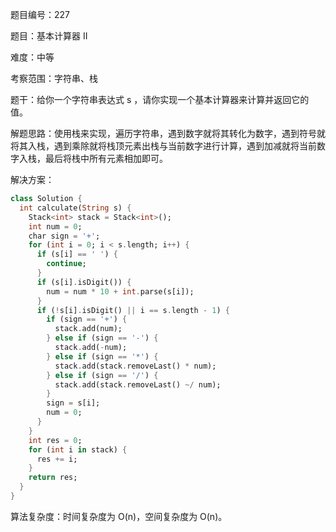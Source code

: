 题目编号：227

题目：基本计算器 II

难度：中等

考察范围：字符串、栈

题干：给你一个字符串表达式 s ，请你实现一个基本计算器来计算并返回它的值。

解题思路：使用栈来实现，遍历字符串，遇到数字就将其转化为数字，遇到符号就将其入栈，遇到乘除就将栈顶元素出栈与当前数字进行计算，遇到加减就将当前数字入栈，最后将栈中所有元素相加即可。

解决方案：

```dart
class Solution {
  int calculate(String s) {
    Stack<int> stack = Stack<int>();
    int num = 0;
    char sign = '+';
    for (int i = 0; i < s.length; i++) {
      if (s[i] == ' ') {
        continue;
      }
      if (s[i].isDigit()) {
        num = num * 10 + int.parse(s[i]);
      }
      if (!s[i].isDigit() || i == s.length - 1) {
        if (sign == '+') {
          stack.add(num);
        } else if (sign == '-') {
          stack.add(-num);
        } else if (sign == '*') {
          stack.add(stack.removeLast() * num);
        } else if (sign == '/') {
          stack.add(stack.removeLast() ~/ num);
        }
        sign = s[i];
        num = 0;
      }
    }
    int res = 0;
    for (int i in stack) {
      res += i;
    }
    return res;
  }
}
```

算法复杂度：时间复杂度为 O(n)，空间复杂度为 O(n)。